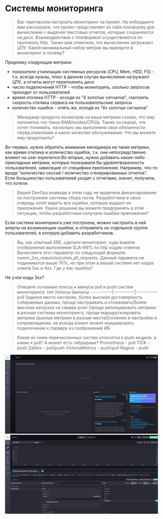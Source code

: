 # Системы мониторинга
> Вас пригласили настроить мониторинг на проект. На онбординге вам рассказали, что проект представляет из себя платформу для вычислений с выдачей текстовых отчетов, которые сохраняются на диск. Взаимодействие с платформой осуществляется по протоколу http. Также вам отметили, что вычисления загружают ЦПУ. Какой минимальный набор метрик вы выведите в мониторинг и почему?

Предложу следующие метрики:
- показатели утилизации системных ресурсов (CPU, Mem, HDD, FS) - т.к. всегда нужны, плюс в данном случае вычисления нагружают ЦПУ, а отчеты могут переполнить диск
- число подключений HTTP - чтобы мониторить, сколько запросов приходит от пользователей
- время отклика HTTP - исходя из "4 золотых сигналов", смотреть скорость отклика сервиса на пользовательские запросы
- количество ошибок - опять же, исходя из "4х золотых сигналов"

> Менеджер продукта посмотрев на ваши метрики сказал, что ему непонятно что такое RAM/inodes/CPUla. Также он сказал, что хочет понимать, насколько мы выполняем свои обязанности перед клиентами и какое качество обслуживания. Что вы можете ему предложить?

Во-первых, нужно обратить внимание менеджера на такие метрики, как время отклика и количество ошибок, т.к. они непосредственно влияют на user experience.Во-вторых, нужно добавить какие-либо прикладные метрики, которые показывали бы удовлетворенность пользователей, зависящие от специфики приложения. Например, что-то вроде "количество сессий / количество сгенерированных отчетов". Если большинство пользователей уходят с отчетами, значит, получили, что хотели.

> Вашей DevOps команде в этом году не выделили финансирование на построение системы сбора логов. Разработчики в свою очередь хотят видеть все ошибки, которые выдают их приложения. Какое решение вы можете предпринять в этой ситуации, чтобы разработчики получали ошибки приложения?

Если система мониторинга уже построена, можно настроить в ней алерты на возникающие ошибки, и отправлять их отдельной группе пользователей, в которую добавить разработчиков.

> Вы, как опытный SRE, сделали мониторинг, куда вывели отображения выполнения SLA=99% по http кодам ответов. Вычисляете этот параметр по следующей формуле: summ_2xx_requests/summ_all_requests. Данный параметр не поднимается выше 70%, но при этом в вашей системе нет кодов ответа 5xx и 4xx. Где у вас ошибка?

Не учли коды 3хх? 

> Опишите основные плюсы и минусы pull и push систем мониторинга.
тип        |плюсы      |минусы
-----------|-----------|-----------
pull       |единое место настроек, более высокая достоверность собираемых данных, проще настраивать и отлаживать|более высокая нагрузка на сервер
push       |проще реплицировать метрики в разные системы мониторинга, проще маршрутизировать метрики (разные метрики в разные места)|сложнее в настройке и сопровождении, не всегда клиент может инициировать подключение к серверу из соображений ИБ

> Какие из ниже перечисленных систем относятся к push модели, а какие к pull? А может есть гибридные?
Prometheus - pull
TICK - push
Zabbix - pull/push
VictoriaMetrics - push/pull
Nagios - push

![chronograph](/pictures/chronograph.png)
![chronograph disk usage](/pictures/chronograph_diskusage.png)
